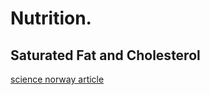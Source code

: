 # Nutrition.


## Saturated Fat and Cholesterol
[science norway article](https://sciencenorway.no/cholesterol-fat-heart-attacks/new-model-could-explain-old-cholesterol-mystery/1810159)